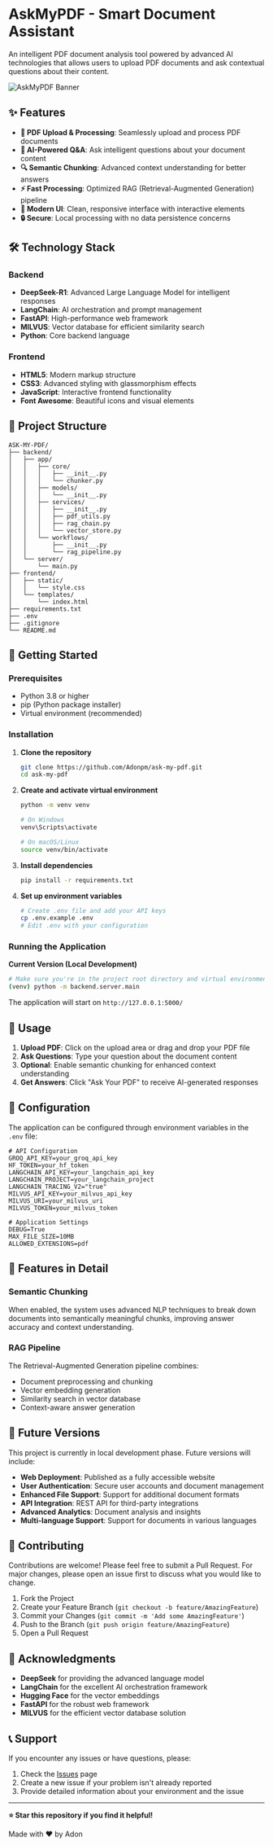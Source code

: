# AskMyPDF - Smart Document Assistant

An intelligent PDF document analysis tool powered by advanced AI technologies that allows users to upload PDF documents and ask contextual questions about their content.

![AskMyPDF Banner](https://img.shields.io/badge/AskMyPDF-Smart%20Document%20Assistant-blue?style=for-the-badge)

## ✨ Features

- **📄 PDF Upload & Processing**: Seamlessly upload and process PDF documents
- **🤖 AI-Powered Q&A**: Ask intelligent questions about your document content
- **🔍 Semantic Chunking**: Advanced context understanding for better answers
- **⚡ Fast Processing**: Optimized RAG (Retrieval-Augmented Generation) pipeline
- **🎨 Modern UI**: Clean, responsive interface with interactive elements
- **🔒 Secure**: Local processing with no data persistence concerns

## 🛠️ Technology Stack

### Backend
- **DeepSeek-R1**: Advanced Large Language Model for intelligent responses
- **LangChain**: AI orchestration and prompt management
- **FastAPI**: High-performance web framework
- **MILVUS**: Vector database for efficient similarity search
- **Python**: Core backend language

### Frontend
- **HTML5**: Modern markup structure
- **CSS3**: Advanced styling with glassmorphism effects
- **JavaScript**: Interactive frontend functionality
- **Font Awesome**: Beautiful icons and visual elements

## 📁 Project Structure

```
ASK-MY-PDF/
├── backend/
│   ├── app/
│   │   ├── core/
│   │   │   ├── __init__.py
│   │   │   └── chunker.py
│   │   ├── models/
│   │   │   └── __init__.py
│   │   ├── services/
│   │   │   ├── __init__.py
│   │   │   ├── pdf_utils.py
│   │   │   ├── rag_chain.py
│   │   │   └── vector_store.py
│   │   └── workflows/
│   │       ├── __init__.py
│   │       └── rag_pipeline.py
│   └── server/
│       └── main.py
├── frontend/
│   ├── static/
│   │   └── style.css
│   └── templates/
│       └── index.html
├── requirements.txt
├── .env
├── .gitignore
└── README.md
```

## 🚀 Getting Started

### Prerequisites

- Python 3.8 or higher
- pip (Python package installer)
- Virtual environment (recommended)

### Installation

1. **Clone the repository**
   ```bash
   git clone https://github.com/Adonpm/ask-my-pdf.git
   cd ask-my-pdf
   ```

2. **Create and activate virtual environment**
   ```bash
   python -m venv venv
   
   # On Windows
   venv\Scripts\activate
   
   # On macOS/Linux
   source venv/bin/activate
   ```

3. **Install dependencies**
   ```bash
   pip install -r requirements.txt
   ```

4. **Set up environment variables**
   ```bash
   # Create .env file and add your API keys
   cp .env.example .env
   # Edit .env with your configuration
   ```

### Running the Application

**Current Version (Local Development)**
```bash
# Make sure you're in the project root directory and virtual environment is activated
(venv) python -m backend.server.main
```

The application will start on `http://127.0.0.1:5000/`

## 🎯 Usage

1. **Upload PDF**: Click on the upload area or drag and drop your PDF file
2. **Ask Questions**: Type your question about the document content
3. **Optional**: Enable semantic chunking for enhanced context understanding
4. **Get Answers**: Click "Ask Your PDF" to receive AI-generated responses

## 🔧 Configuration

The application can be configured through environment variables in the `.env` file:

```env
# API Configuration
GROQ_API_KEY=your_groq_api_key
HF_TOKEN=your_hf_token
LANGCHAIN_API_KEY=your_langchain_api_key
LANGCHAIN_PROJECT=your_langchain_project
LANGCHAIN_TRACING_V2="true"
MILVUS_API_KEY=your_milvus_api_key
MILVUS_URI=your_milvus_uri
MILVUS_TOKEN=your_milvus_token

# Application Settings
DEBUG=True
MAX_FILE_SIZE=10MB
ALLOWED_EXTENSIONS=pdf
```

## 🌟 Features in Detail

### Semantic Chunking
When enabled, the system uses advanced NLP techniques to break down documents into semantically meaningful chunks, improving answer accuracy and context understanding.

### RAG Pipeline
The Retrieval-Augmented Generation pipeline combines:
- Document preprocessing and chunking
- Vector embedding generation
- Similarity search in vector database
- Context-aware answer generation

## 🔮 Future Versions

This project is currently in local development phase. Future versions will include:

- **Web Deployment**: Published as a fully accessible website
- **User Authentication**: Secure user accounts and document management
- **Enhanced File Support**: Support for additional document formats
- **API Integration**: REST API for third-party integrations
- **Advanced Analytics**: Document analysis and insights
- **Multi-language Support**: Support for documents in various languages

## 🤝 Contributing

Contributions are welcome! Please feel free to submit a Pull Request. For major changes, please open an issue first to discuss what you would like to change.

1. Fork the Project
2. Create your Feature Branch (`git checkout -b feature/AmazingFeature`)
3. Commit your Changes (`git commit -m 'Add some AmazingFeature'`)
4. Push to the Branch (`git push origin feature/AmazingFeature`)
5. Open a Pull Request

## 🙏 Acknowledgments

- **DeepSeek** for providing the advanced language model
- **LangChain** for the excellent AI orchestration framework
- **Hugging Face** for the vector embeddings
- **FastAPI** for the robust web framework
- **MILVUS** for the efficient vector database solution

## 📞 Support

If you encounter any issues or have questions, please:

1. Check the [Issues](https://github.com/Adonpm/ask-my-pdf/issues) page
2. Create a new issue if your problem isn't already reported
3. Provide detailed information about your environment and the issue

---

**⭐ Star this repository if you find it helpful!**

Made with ❤️ by Adon